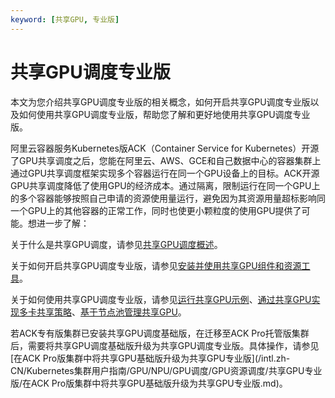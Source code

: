 ```yaml
---
keyword: [共享GPU, 专业版]
---
```


# 共享GPU调度专业版

本文为您介绍共享GPU调度专业版的相关概念，如何开启共享GPU调度专业版以及如何使用共享GPU调度专业版，帮助您了解和更好地使用共享GPU调度专业版。

阿里云容器服务Kubernetes版ACK（Container Service for Kubernetes）开源了GPU共享调度之后，您能在阿里云、AWS、GCE和自己数据中心的容器集群上通过GPU共享调度框架实现多个容器运行在同一个GPU设备上的目标。ACK开源GPU共享调度降低了使用GPU的经济成本。通过隔离，限制运行在同一个GPU上的多个容器能够按照自己申请的资源使用量运行，避免因为其资源用量超标影响同一个GPU上的其他容器的正常工作，同时也使更小颗粒度的使用GPU提供了可能。想进一步了解：

关于什么是共享GPU调度，请参见[共享GPU调度概述](/intl.zh-CN/Kubernetes集群用户指南/GPU/NPU/GPU调度/GPU资源调度/共享GPU概述.md)。

关于如何开启共享GPU调度专业版，请参见[安装并使用共享GPU组件和资源工具](/intl.zh-CN/Kubernetes集群用户指南/GPU/NPU/GPU调度/GPU资源调度/共享GPU专业版/安装并使用共享GPU组件和资源工具.md)。

关于如何使用共享GPU调度专业版，请参见[运行共享GPU示例](/intl.zh-CN/Kubernetes集群用户指南/GPU/NPU/GPU调度/GPU资源调度/共享GPU专业版/运行共享GPU示例.md)、[通过共享GPU实现多卡共享策略](/intl.zh-CN/Kubernetes集群用户指南/GPU/NPU/GPU调度/GPU资源调度/共享GPU专业版/通过共享GPU实现多卡共享策略.md)、[基于节点池管理共享GPU](/intl.zh-CN/Kubernetes集群用户指南/GPU/NPU/GPU调度/GPU资源调度/共享GPU专业版/基于节点池管理共享GPU.md)。

若ACK专有版集群已安装共享GPU调度基础版，在迁移至ACK Pro托管版集群后，需要将共享GPU调度基础版升级为共享GPU调度专业版。具体操作，请参见[在ACK Pro版集群中将共享GPU基础版升级为共享GPU专业版](/intl.zh-CN/Kubernetes集群用户指南/GPU/NPU/GPU调度/GPU资源调度/共享GPU专业版/在ACK Pro版集群中将共享GPU基础版升级为共享GPU专业版.md)。

